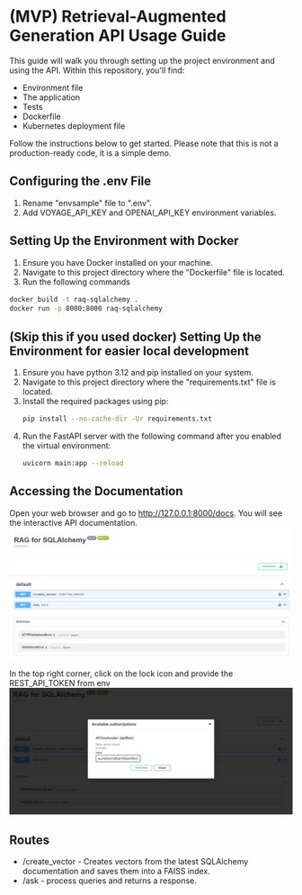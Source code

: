 (MVP) Retrieval-Augmented Generation API Usage Guide
=========
This guide will walk you through setting up the project environment and using the API. Within this repository, you'll find:

* Environment file
* The application
* Tests
* Dockerfile
* Kubernetes deployment file

Follow the instructions below to get started. Please note that this is not a production-ready code, it is a simple demo. 

## Configuring the .env File

1. Rename "envsample" file to ".env".
2. Add VOYAGE_API_KEY and OPENAI_API_KEY environment variables.

## Setting Up the Environment with Docker

1. Ensure you have Docker installed on your machine.
2. Navigate to this project directory where the "Dockerfile" file is located.
3. Run the following commands

```bash
docker build -t raq-sqlalchemy .
docker run -p 8000:8000 raq-sqlalchemy
```

## (Skip this if you used docker) Setting Up the Environment for easier local development

1. Ensure you have python 3.12 and pip installed on your system.
2. Navigate to this project directory where the "requirements.txt" file is located.
3. Install the required packages using pip:
    ```bash
    pip install --no-cache-dir -Ur requirements.txt
    ```
4. Run the FastAPI server with the following command after you enabled the virtual environment:
    ```bash
    uvicorn main:app --reload
    ```

## Accessing the Documentation
Open your web browser and go to http://127.0.0.1:8000/docs.
You will see the interactive API documentation.
![Documentation](/docs/docs.png?raw=true "Documentation interface")

In the top right corner, click on the lock icon and provide the REST_API_TOKEN from env
![Authorization](/docs/auth.png?raw=true "Authorization token")

## Routes
* /create_vector - Creates vectors from the latest SQLAlchemy documentation and saves them into a FAISS index. 
* /ask - process queries and returns a response.